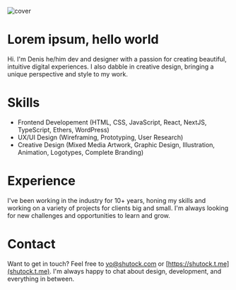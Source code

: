 ![cover](https://dl.openseauserdata.com/cache/originImage/files/499c1d74a2597483708e3e54e01aa753.png)

# Lorem ipsum, hello world

Hi. I'm Denis he/him dev and designer with a passion for creating beautiful, intuitive digital experiences. I also dabble in creative design, bringing a unique perspective and style to my work.

# Skills

- Frontend Developement (HTML, CSS, JavaScript, React, NextJS, TypeScript, Ethers, WordPress)
- UX/UI Design (Wireframing, Prototyping, User Research)
- Creative Design (Mixed Media Artwork, Graphic Design, Illustration, Animation, Logotypes, Complete Branding)

# Experience

I've been working in the industry for 10+ years, honing my skills and working on a variety of projects for clients big and small. I'm always looking for new challenges and opportunities to learn and grow.

# Contact

Want to get in touch? Feel free to [yo@shutock.com](mailto:yo@shutock.com) or [https://shutock.t.me](shutock.t.me). I'm always happy to chat about design, development, and everything in between.
